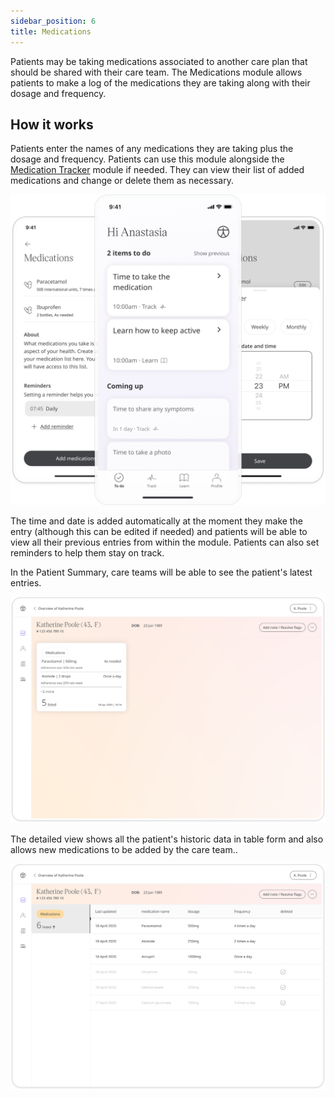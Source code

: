 ```yaml
---
sidebar_position: 6
title: Medications 
---
```


Patients may be taking medications associated to another care plan that should be shared with their care team. The Medications module allows patients to make a log of the medications they are taking along with their dosage and frequency.

## How it works

Patients enter the names of any medications they are taking plus the dosage and frequency. Patients can use this module alongside the 
[Medication Tracker](./medication-tracker.md) module if needed. They can view their list of added medications and change or delete them as necessary. 

![Medications in the Huma App](./assets/medications.png)

The time and date is added automatically at the moment they make the entry (although this can be edited if needed) and patients will be able to view all their previous entries from within the module. Patients can also set reminders to help them stay on track.

In the Patient Summary, care teams will be able to see the patient's latest entries.

![View medications in the Clinician Portal](./assets/cp-patient-summary-medications.png)

The detailed view shows all the patient's historic data in table form and also allows new medications to be added by the care team..

![View patient heart rate in the Clinician Portal](./assets/cp-module-details-medications.png)
